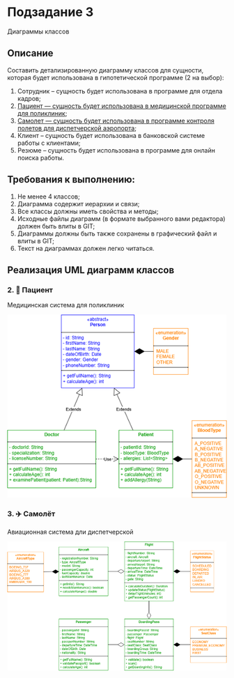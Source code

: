 # Подзадание 3 

Диаграммы классов

## Описание
Составить детализированную диаграмму классов для сущности, которая будет использована в гипотетической программе (2 на выбор):

1. Сотрудник – сущность будет использована в программе для отдела кадров;
2. [Пациент — сущность будет использована в медицинской программе для поликлиник](#patient);
3. [Самолет — сущность будет использована в программе контроля полетов для диспетчерской аэропорта](#airplane);
4. Клиент – сущность будет использована в банковской системе работы с клиентами;
5. Резюме – сущность будет использована в программе для онлайн поиска работы.

## Требования к выполнению:

1. Не менее 4 классов;
2. Диаграмма содержит иерархии и связи;
3. Все классы должны иметь свойства и методы;
4. Исходные файлы диаграмм (в формате выбранного вами редактора) должен быть влиты в GIT;
5. Диаграммы должны быть также сохранены в графический файл и влиты в GIT;
6. Текст на диаграммах должен легко читаться.

## Реализация UML диаграмм классов

### 2. 🤕 Пациент <a id="patient"></a>

Медицинская система для поликлиник

![UML диаграмма классов для системы управления пациентами в поликлинике](patient.png)

### 3. ✈️ Самолёт <a id="airplane"></a>

Авиационная система дли диспетчерской

![UML диаграмма классов для системы управления полётами в диспетчерской аэропорта](airplane.png)

